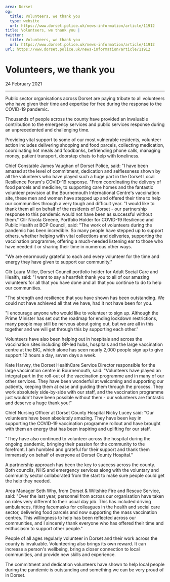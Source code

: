```yaml
area: Dorset
og:
  title: Volunteers, we thank you
  type: website
  url: https://www.dorset.police.uk/news-information/article/11912
title: Volunteers, we thank you |
twitter:
  title: Volunteers, we thank you
  url: https://www.dorset.police.uk/news-information/article/11912
url: https://www.dorset.police.uk/news-information/article/11912
```

# Volunteers, we thank you

24 February 2021

* * *

Public sector organisations across Dorset are paying tribute to all volunteers who have given their time and expertise for free during the response to the COVID-19 pandemic.

Thousands of people across the county have provided an invaluable contribution to the emergency services and public services response during an unprecedented and challenging time.

Providing vital support to some of our most vulnerable residents, volunteer action includes delivering shopping and food parcels, collecting medication, coordinating hot meals and foodbanks, befriending phone calls, managing money, patient transport, doorstep chats to help with loneliness.

Chief Constable James Vaughan of Dorset Police, said: "I have been amazed at the level of commitment, dedication and selflessness shown by all the volunteers who have played such a huge part in the Dorset Local Resilience Forum's COVID-19 response. "From coordinating the delivery of food parcels and medicine, to supporting care homes and the fantastic volunteer provision at the Bournemouth International Centre's vaccination site, these men and women have stepped up and offered their time to help our communities through a very tough and difficult year. "I would like to thank them all on behalf of the residents of Dorset - our partnership response to this pandemic would not have been as successful without them."
Cllr Nicola Greene, Portfolio Holder for COVID-19 Resilience and Public Health at BCP Council, said: "The work of volunteers during the pandemic has been incredible. So many people have stepped up to support others, whether helping with vital collections and deliveries, supporting the vaccination programme, offering a much-needed listening ear to those who have needed it or sharing their time in numerous other ways.

"We are enormously grateful to each and every volunteer for the time and energy they have given to support our community."

Cllr Laura Miller, Dorset Council portfolio holder for Adult Social Care and Health, said: "I want to say a heartfelt thank you to all of our amazing volunteers for all that you have done and all that you continue to do to help our communities.

"The strength and resilience that you have shown has been outstanding. We could not have achieved all that we have, had it not have been for you.

"I encourage anyone who would like to volunteer to sign up. Although the Prime Minister has set out the roadmap for ending lockdown restrictions, many people may still be nervous about going out, but we are all in this together and we will get through this by supporting each other."

Volunteers have also been helping out in hospitals and across the vaccination sites including GP-led hubs, hospitals and the large vaccination centre at the BIC, which alone has seen nearly 2,000 people sign up to give support 12 hours a day, seven days a week.

Kate Harvey, the Dorset HealthCare Service Director responsible for the large vaccination centre in Bournemouth, said: "Volunteers have played an integral part in the roll-out of the vaccination programme and in many of our other services. They have been wonderful at welcoming and supporting our patients, keeping them at ease and guiding them through the process. They work absolutely side-by-side with our staff, and the vaccination programme just wouldn't have been possible without them - our volunteers are fantastic and deserve a huge thank you!"

Chief Nursing Officer at Dorset County Hospital Nicky Lucey said: "Our volunteers have been absolutely amazing. They have been key in supporting the COVID-19 vaccination programme rollout and have brought with them an energy that has been inspiring and uplifting for our staff.

"They have also continued to volunteer across the hospital during the ongoing pandemic, bringing their passion for the community to the forefront. I am humbled and grateful for their support and thank them immensely on behalf of everyone at Dorset County Hospital."

A partnership approach has been the key to success across the county. Both councils, NHS and emergency services along with the voluntary and community sector collaborated from the start to make sure people could get the help they needed.

Area Manager Seth Why, from Dorset & Wiltshire Fire and Rescue Service, said: "Over the last year, personnel from across our organisation have taken on roles very different to their usual day job. This has included driving ambulances, fitting facemasks for colleagues in the health and social care sector, delivering food parcels and now supporting the mass vaccination centres. This willingness to help has been reflected across our communities, and I sincerely thank everyone who has offered their time and enthusiasm to support other people."

People of all ages regularly volunteer in Dorset and their work across the county is invaluable. Volunteering also brings its own reward. It can increase a person's wellbeing, bring a closer connection to local communities, and provide new skills and experience.

The commitment and dedication volunteers have shown to help local people during the pandemic is outstanding and something we can be very proud of in Dorset.
